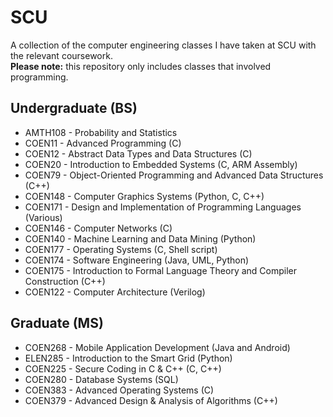 # SCU
A collection of the computer engineering classes I have taken at SCU with the relevant coursework. \
**Please note:** this repository only includes classes that involved programming.
## Undergraduate (BS)
* AMTH108 - Probability and Statistics
* COEN11 - Advanced Programming (C)
* COEN12 - Abstract Data Types and Data Structures (C)
* COEN20 - Introduction to Embedded Systems (C, ARM Assembly)
* COEN79 - Object-Oriented Programming and Advanced Data Structures (C++)
* COEN148 - Computer Graphics Systems (Python, C, C++)
* COEN171 - Design and Implementation of Programming Languages (Various)
* COEN146 - Computer Networks (C)
* COEN140 - Machine Learning and Data Mining (Python)
* COEN177 - Operating Systems (C, Shell script)
* COEN174 - Software Engineering (Java, UML, Python)
* COEN175 - Introduction to Formal Language Theory and Compiler Construction (C++)
* COEN122 - Computer Architecture (Verilog)

## Graduate (MS)
* COEN268 - Mobile Application Development (Java and Android)
* ELEN285 - Introduction to the Smart Grid (Python)
* COEN225 - Secure Coding in C & C++ (C, C++)
* COEN280 - Database Systems (SQL)
* COEN383 - Advanced Operating Systems (C)
* COEN379 - Advanced Design & Analysis of Algorithms (C++)
